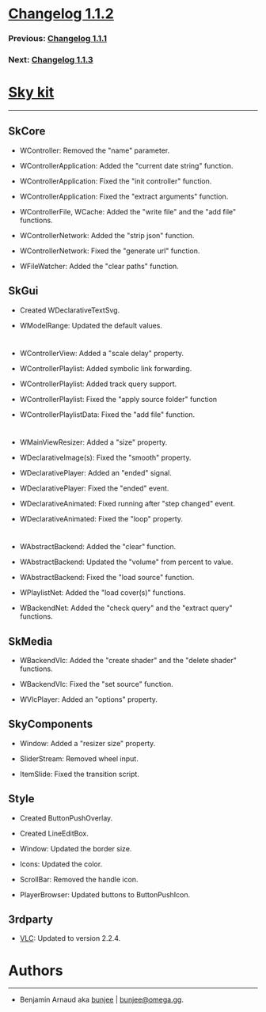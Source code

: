 # [Changelog 1.1.2](http://omega.gg/Sky/changes/1.1.2.html)

### Previous: [Changelog 1.1.1](1.1.1.html)

### Next: [Changelog 1.1.3](1.1.3.html)

# [Sky kit](http://omega.gg/Sky)
---

## SkCore

- WController: Removed the "name" parameter.

- WControllerApplication: Added the "current date string" function.

- WControllerApplication: Fixed the "init controller" function.

- WControllerApplication: Fixed the "extract arguments" function.

- WControllerFile, WCache: Added the "write file" and the "add file" functions.

- WControllerNetwork: Added the "strip json" function.

- WControllerNetwork: Fixed the "generate url" function.

- WFileWatcher: Added the "clear paths" function.


## SkGui

- Created WDeclarativeTextSvg.

- WModelRange: Updated the default values.

#

- WControllerView: Added a "scale delay" property.

- WControllerPlaylist: Added symbolic link forwarding.

- WControllerPlaylist: Added track query support.

- WControllerPlaylist: Fixed the "apply source folder" function

- WControllerPlaylistData: Fixed the "add file" function.

#

- WMainViewResizer: Added a "size" property.

- WDeclarativeImage(s): Fixed the "smooth" property.

- WDeclarativePlayer: Added an "ended" signal.

- WDeclarativePlayer: Fixed the "ended" event.

- WDeclarativeAnimated: Fixed running after "step changed" event.

- WDeclarativeAnimated: Fixed the "loop" property.

#

- WAbstractBackend: Added the "clear" function.

- WAbstractBackend: Updated the "volume" from percent to value.

- WAbstractBackend: Fixed the "load source" function.

- WPlaylistNet: Added the "load cover(s)" functions.

- WBackendNet: Added the "check query" and the "extract query" functions.


## SkMedia

- WBackendVlc: Added the "create shader" and the "delete shader" functions.

- WBackendVlc: Fixed the "set source" function.

- WVlcPlayer: Added an "options" property.


## SkyComponents

- Window: Added a "resizer size" property.

- SliderStream: Removed wheel input.

- ItemSlide: Fixed the transition script.


## Style

- Created ButtonPushOverlay.

- Created LineEditBox.

- Window: Updated the border size.

- Icons: Updated the color.

- ScrollBar: Removed the handle icon.

- PlayerBrowser: Updated buttons to ButtonPushIcon.


## 3rdparty

- [VLC](http://github.com/videolan/vlc): Updated to version 2.2.4.


# Authors
---

- Benjamin Arnaud aka [bunjee](http://bunjee.me) | <bunjee@omega.gg>.
